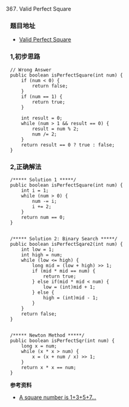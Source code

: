 367. Valid Perfect Square

### 题目地址
- [Valid Perfect Square](https://leetcode.com/problems/valid-perfect-square/)

### 1,初步思路

```
// Wrong Answer
public boolean isPerfectSquare(int num) {
    if (num < 0) {
        return false;
    }
    if (num == 1) {
        return true;
    }

    int result = 0;
    while (num > 1 && result == 0) {
        result = num % 2;
        num /= 2;
    }
    return result == 0 ? true : false;
}
```

### 2,正确解法

```
/***** Solution 1 *****/
public boolean isPerfectSquare(int num) {
    int i = 1;
    while (num > 0) {
        num -= i;
        i += 2;
    }
    return num == 0;
}


/***** Solution 2: Binary Search *****/
public boolean isPerfectSqare2(int num) {
    int low = 1;
    int high = num;
    while (low <= high) {
        long mid = (low + high) >> 1;
        if (mid * mid == num) {
            return true;
        } else if(mid * mid < num) {
            low = (int)mid + 1;
        } else {
            high = (int)mid - 1;
        }
    }
    return false;
}


/***** Newton Method *****/
public boolean isPerfectSqr(int num) {
    long x = num;
    while (x * x > num) {
        x = (x + num / x) >> 1;
    }
    return x * x == num;
}
```

**参考资料**
- [A square number is 1+3+5+7...](https://leetcode.com/problems/valid-perfect-square/discuss/83874/A-square-number-is-1%2B3%2B5%2B7%2B...-JAVA-code)